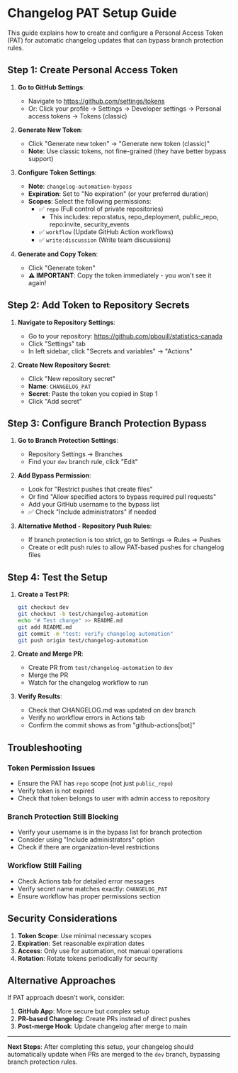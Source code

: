 # Changelog PAT Setup Guide

This guide explains how to create and configure a Personal Access Token (PAT) for automatic changelog updates that can bypass branch protection rules.

## Step 1: Create Personal Access Token

1. **Go to GitHub Settings**:
   - Navigate to https://github.com/settings/tokens
   - Or: Click your profile → Settings → Developer settings → Personal access tokens → Tokens (classic)

2. **Generate New Token**:
   - Click "Generate new token" → "Generate new token (classic)"
   - **Note**: Use classic tokens, not fine-grained (they have better bypass support)

3. **Configure Token Settings**:
   - **Note**: `changelog-automation-bypass`
   - **Expiration**: Set to "No expiration" (or your preferred duration)
   - **Scopes**: Select the following permissions:
     - ✅ `repo` (Full control of private repositories)
       - This includes: repo:status, repo_deployment, public_repo, repo:invite, security_events
     - ✅ `workflow` (Update GitHub Action workflows)
     - ✅ `write:discussion` (Write team discussions)

4. **Generate and Copy Token**:
   - Click "Generate token"
   - **⚠️ IMPORTANT**: Copy the token immediately - you won't see it again!

## Step 2: Add Token to Repository Secrets

1. **Navigate to Repository Settings**:
   - Go to your repository: https://github.com/pbouill/statistics-canada
   - Click "Settings" tab
   - In left sidebar, click "Secrets and variables" → "Actions"

2. **Create New Repository Secret**:
   - Click "New repository secret"
   - **Name**: `CHANGELOG_PAT`
   - **Secret**: Paste the token you copied in Step 1
   - Click "Add secret"

## Step 3: Configure Branch Protection Bypass

1. **Go to Branch Protection Settings**:
   - Repository Settings → Branches
   - Find your `dev` branch rule, click "Edit"

2. **Add Bypass Permission**:
   - Look for "Restrict pushes that create files"
   - Or find "Allow specified actors to bypass required pull requests"
   - Add your GitHub username to the bypass list
   - ✅ Check "Include administrators" if needed

3. **Alternative Method - Repository Push Rules**:
   - If branch protection is too strict, go to Settings → Rules → Pushes
   - Create or edit push rules to allow PAT-based pushes for changelog files

## Step 4: Test the Setup

1. **Create a Test PR**:
   ```bash
   git checkout dev
   git checkout -b test/changelog-automation
   echo "# Test change" >> README.md
   git add README.md
   git commit -m "test: verify changelog automation"
   git push origin test/changelog-automation
   ```

2. **Create and Merge PR**:
   - Create PR from `test/changelog-automation` to `dev`
   - Merge the PR
   - Watch for the changelog workflow to run

3. **Verify Results**:
   - Check that CHANGELOG.md was updated on dev branch
   - Verify no workflow errors in Actions tab
   - Confirm the commit shows as from "github-actions[bot]"

## Troubleshooting

### Token Permission Issues
- Ensure the PAT has `repo` scope (not just `public_repo`)
- Verify token is not expired
- Check that token belongs to user with admin access to repository

### Branch Protection Still Blocking
- Verify your username is in the bypass list for branch protection
- Consider using "Include administrators" option
- Check if there are organization-level restrictions

### Workflow Still Failing
- Check Actions tab for detailed error messages
- Verify secret name matches exactly: `CHANGELOG_PAT`
- Ensure workflow has proper permissions section

## Security Considerations

1. **Token Scope**: Use minimal necessary scopes
2. **Expiration**: Set reasonable expiration dates
3. **Access**: Only use for automation, not manual operations
4. **Rotation**: Rotate tokens periodically for security

## Alternative Approaches

If PAT approach doesn't work, consider:
1. **GitHub App**: More secure but complex setup
2. **PR-based Changelog**: Create PRs instead of direct pushes
3. **Post-merge Hook**: Update changelog after merge to main

---

**Next Steps**: After completing this setup, your changelog should automatically update when PRs are merged to the `dev` branch, bypassing branch protection rules.
